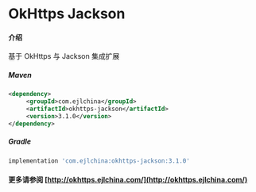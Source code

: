 # OkHttps Jackson

#### 介绍

基于 OkHttps 与 Jackson 集成扩展


##### Maven

```xml
<dependency>
     <groupId>com.ejlchina</groupId>
     <artifactId>okhttps-jackson</artifactId>
     <version>3.1.0</version>
</dependency>
```

##### Gradle

```groovy
implementation 'com.ejlchina:okhttps-jackson:3.1.0'
```

#### 更多请参阅 [http://okhttps.ejlchina.com/](http://okhttps.ejlchina.com/)
